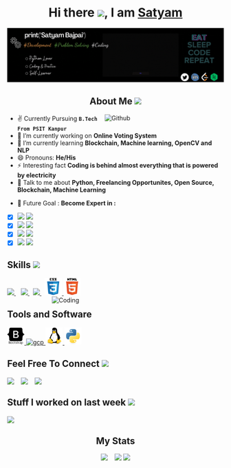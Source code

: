 <h1 align=center>Hi there <img src="https://raw.githubusercontent.com/MartinHeinz/MartinHeinz/master/wave.gif" width=30px>, I am <a href="https://bio.link/satyam007">Satyam</a></h3>
<img src="https://github.com/Satyam-bajpai007/Satyam-bajpai007/blob/main/VIG/Banner%20(1).gif" >

<h2 align=center > About Me <img src = "https://media2.giphy.com/media/6n6N2o22gKVeDQDGy8/200w.webp?cid=ecf05e47rhmu4ynnczx5p26hnzx6m91hxbpn7wa1touscdug&rid=200w.webp&ct=s" width = 60px position=relative> </h2>

<img width="55%" align="right" alt="Github" src="https://raw.githubusercontent.com/onimur/.github/master/.resources/git-header.svg" />

- ✌️ Currently Pursuing **`B.Tech From PSIT Kanpur`**
- 🔭 I’m currently working on **Online Voting System** 
- 🌱 I’m currently learning **Blockchain, Machine learning, OpenCV and NLP**
- 😄 Pronouns: **He/His**
- ⚡ Interesting fact **Coding is behind almost everything that is powered by electricity**
- 💬 Talk to me about **Python, Freelancing Opportunites, Open Source, Blockchain, Machine Learning**
<!-- - 👯 I’m looking to collaborate on  -->

- 🎯 Future Goal : **Become Expert in :** 

- [x] ![](https://img.shields.io/badge/Python-%7C-0%2C%2022%2C%20100) ![](https://img.shields.io/badge/Android_Developer-%7C-brown)
- [x] ![](https://img.shields.io/badge/Machine_Learning-%7C-violet) ![](https://img.shields.io/badge/Web_Development-%7C-indigo) 
- [x] ![](https://img.shields.io/badge/BlockChain-%7C-yellow) ![](https://img.shields.io/badge/DS&Algo-%7C-pink)
- [x] ![](https://img.shields.io/badge/OpenCV-%7C-yellow) ![](https://img.shields.io/badge/NLP-%7C-pink) <br/>

<h2> Skills <img src = "https://media2.giphy.com/media/QssGEmpkyEOhBCb7e1/giphy.gif?cid=ecf05e47a0n3gi1bfqntqmob8g9aid1oyj2wr3ds3mg700bl&rid=giphy.gif" width = 32px> </h2>
<a href= https://github.com/Satyam-bajpai007?tab=repositories&q=&type=&language=python&sort= > <img width ='32px' src ='https://raw.githubusercontent.com/rahulbanerjee26/githubAboutMeGenerator/main/icons/python.svg'> </a>&nbsp&nbsp
<a href= https://github.com/Satyam-bajpai007?tab=repositories&q=&type=&language=cpp&sort= > <img width ='32px' src ='https://raw.githubusercontent.com/rahulbanerjee26/githubAboutMeGenerator/main/icons/cpp.svg'> </a>&nbsp
<!-- <a href= https://github.com/Nitin-Diwakar?tab=repositories&q=&type=&language=behance&sort= > <img width ='32px' src ='https://raw.githubusercontent.com/rahulbanerjee26/githubAboutMeGenerator/main/icons/behance.svg'> </a> -->
<!-- <a href= https://github.com/Nitin-Diwakar?tab=repositories&q=&type=&language=figma&sort= > <img width ='32px' src ='https://raw.githubusercontent.com/rahulbanerjee26/githubAboutMeGenerator/main/icons/figma.svg'> </a>&nbsp -->
<!-- <a href= https://github.com/Nitin-Diwakar?tab=repositories&q=&type=&language=leet-code&sort= > <img width ='32px' src ='https://raw.githubusercontent.com/rahulbanerjee26/githubAboutMeGenerator/main/icons/leet-code.svg'> </a>&nbsp -->
<a href= https://github.com/Satyam-bajpai007?tab=repositories&q=&type=&language=opencv&sort= > <img width ='32px' src ='https://raw.githubusercontent.com/rahulbanerjee26/githubAboutMeGenerator/main/icons/opencv.svg'> </a>&nbsp
<a href= https://github.com/Satyam-bajpai007?tab=repositories&q=&type=&language=photoshop&sort= ></a><a href="https://www.w3schools.com/css/" target="_blank"> <img src="https://raw.githubusercontent.com/devicons/devicon/master/icons/css3/css3-original-wordmark.svg" alt="css3" width="40" height="40"/> </a><a href="https://www.w3.org/html/" target="_blank"> <img src="https://raw.githubusercontent.com/devicons/devicon/master/icons/html5/html5-original-wordmark.svg" alt="html5" width="40" height="40"/> </a>
<img align="right" alt="Coding" width="400" src="https://media.giphy.com/media/SWoSkN6DxTszqIKEqv/giphy.gif">

  
  <h2> Tools and Software </h2>
 <p align="left"> <a href="https://getbootstrap.com" target="_blank"> <img src="https://raw.githubusercontent.com/devicons/devicon/master/icons/bootstrap/bootstrap-plain-wordmark.svg" alt="bootstrap" width="40" height="40"/> </a> <a href="https://www.cprogramming.com/" target="_blank"> <a href="https://cloud.google.com" target="_blank"> <img src="https://www.vectorlogo.zone/logos/google_cloud/google_cloud-icon.svg" alt="gcp" width="40" height="40"/> </a> <a href="https://www.linux.org/" target="_blank"> <img src="https://raw.githubusercontent.com/devicons/devicon/master/icons/linux/linux-original.svg" alt="linux" width="40" height="40"/> </a> <a href="https://github.com/Satyam-bajpai007" target="_blank"> <img src="https://raw.githubusercontent.com/devicons/devicon/master/icons/python/python-original.svg" alt="python" width="40" height="40"/> </a> 
</p>

<h2>Feel Free To Connect <img src='https://raw.githubusercontent.com/ShahriarShafin/ShahriarShafin/main/Assets/handshake.gif' width="100px"> </h2>
<a href = 'https://www.linkedin.com/in/satyam-bajpai-885a731a9'> <img width = '32px' align= 'center' src="https://raw.githubusercontent.com/rahulbanerjee26/githubAboutMeGenerator/main/icons/linked-in-alt.svg"/></a>&nbsp &nbsp
<a href = 'https://twitter.com/SatyamB95964122'> <img width = '32px' align= 'center' src="https://raw.githubusercontent.com/rahulbanerjee26/githubAboutMeGenerator/main/icons/twitter.svg"/></a> &nbsp&nbsp
<a href = 'satyamjarvis007'> <img width = '32px' align= 'center' src="https://raw.githubusercontent.com/rahulbanerjee26/githubAboutMeGenerator/main/icons/medium.svg"/></a> &nbsp&nbsp

<h2> Stuff I worked on last week  <img src = "https://media1.giphy.com/media/JZ40cnfnN11KycrvMF/giphy.gif?cid=ecf05e47a0n3gi1bfqntqmob8g9aid1oyj2wr3ds3mg700bl&rid=giphy.gif" width = 70px> </h2>
<a href="https://github.com/anuraghazra/github-readme-stats">
<img align="center" src="https://github-readme-stats.vercel.app/api/wakatime?username=@satyambajpai&compact=True"/>
</a>

<!--<h2 align=center > Featured Projects </h2>
<div align=center>
<a href="https://github.com/Iamtripathisatyam/Mini_Assistant"><img  src="https://github-readme-stats.vercel.app/api/pin/?username=Satyam-bajpai007&repo=Book_Recommendation_Sysyem&show_icons=true&theme=omni&cache_seconds=30&hide_border=true"  /></a>
<a href="https://github.com/Iamtripathisatyam/Mini_Assistant"><img  src="https://github-readme-stats.vercel.app/api/pin/?username=Satyam-bajpai007&repo=Face_Mask_Detection&show_icons=true&theme=omni&cache_seconds=30&hide_border=true"  /></a>
<a href="https://github.com/Iamtripathisatyam/Mini_Assistant"><img  src="https://github-readme-stats.vercel.app/api/pin/?username=Satyam-bajpai007&repo=Movie-Recommendation-System&show_icons=true&theme=omni&cache_seconds=30&hide_border=true"  /></a>
<a href="https://github.com/Iamtripathisatyam/Mini_Assistant"><img  src="https://github-readme-stats.vercel.app/api/pin/?username=Satyam-bajpai007&repo=SMS-Spam-Detection&show_icons=true&theme=omni&cache_seconds=30&hide_border=true"  /></a>
</div>-->

<h2 align=center > My Stats </h2>

<div align=center>
<img width="44%" src="https://github-readme-stats.vercel.app/api?username=Satyam-bajpai007&theme=react&cache_seconds=30&hide_border=truek"/>&nbsp;&nbsp;&nbsp;
  <img width="44%" src="https://github-readme-streak-stats.herokuapp.com/?user=Satyam-bajpai007&theme=react&cache_seconds=30&hide_border=true"/>
<img src="https://github-profile-summary-cards.vercel.app/api/cards/profile-details?username=Satyam-bajpai007&theme=dracula"/>
</div>

<!--  <h2 align=center > Snake Eating My Contribution </h2>

 <div align=center>
  <img src=https://github.com/Satyam-bajpai007/Satyam-bajpai007/blob/output/github-contribution-grid-snake.gif>
 </div> -->
 
